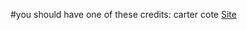 #you should have one of these
credits: carter cote [Site](https://github.com/CarterCote/cartercote.com/)